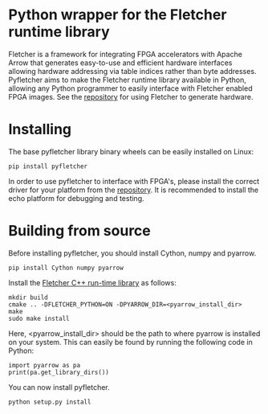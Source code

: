 # Python wrapper for the Fletcher runtime library
Fletcher is a framework for integrating FPGA accelerators with Apache Arrow that generates easy-to-use and efficient hardware interfaces allowing hardware addressing via table indices rather than byte addresses. Pyfletcher aims to make the Fletcher runtime library available in Python, allowing any Python programmer to easily interface with Fletcher enabled FPGA images. See the [repository](https://github.com/johanpel/fletcher) for using Fletcher to generate hardware.

# Installing
The base pyfletcher library binary wheels can be easily installed on Linux:

```console
pip install pyfletcher
```

In order to use pyfletcher to interface with FPGA's, please install the correct driver for your platform from the [repository](https://github.com/johanpel/fletcher/tree/develop/platforms). It is recommended to install the echo platform for debugging and testing.

# Building from source
Before installing pyfletcher, you should install Cython, numpy and pyarrow.

```console
pip install Cython numpy pyarrow
```

Install the [Fletcher C++ run-time library](https://github.com/johanpel/fletcher/tree/develop/runtime/cpp) as follows:

```console
mkdir build
cmake .. -DFLETCHER_PYTHON=ON -DPYARROW_DIR=<pyarrow_install_dir>
make
sudo make install
```

Here, <pyarrow\_install\_dir> should be the path to where pyarrow is installed on your system. This can easily be found by running the following code in Python:

    import pyarrow as pa
    print(pa.get_library_dirs())

You can now install pyfletcher.

```console
python setup.py install
```


